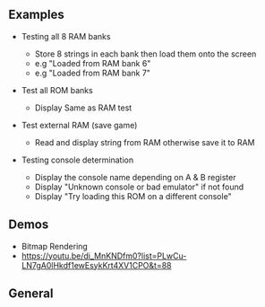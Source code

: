 ## Examples
* Testing all 8 RAM banks
    * Store 8 strings in each bank then load them onto the screen
    * e.g "Loaded from RAM bank 6"
    * e.g "Loaded from RAM bank 7"

* Test all ROM banks
    * Display Same as RAM test

* Test external RAM (save game)
    * Read and display string from RAM otherwise save it to RAM

* Testing console determination
    * Display the console name depending on A & B register
    * Display "Unknown console or bad emulator" if not found
    * Display "Try loading this ROM on a different console"

## Demos
* Bitmap Rendering
* https://youtu.be/di_MnKNDfm0?list=PLwCu-LN7gA0lHkdf1ewEsykKrt4XV1CPO&t=88

## General
